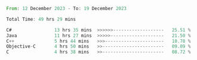 <!--<div align=center><img src="https://leetcard.jacoblin.cool/CalvinWan0101"></div>-->

<!--START_SECTION:waka-->

```rust
From: 12 December 2023 - To: 19 December 2023

Total Time: 49 hrs 29 mins

C#                13 hrs 35 mins  >>>>>>-------------------   25.51 %
Java              11 hrs 27 mins  >>>>>--------------------   21.50 %
C++               5 hrs 44 mins   >>>----------------------   10.78 %
Objective-C       4 hrs 50 mins   >>-----------------------   09.09 %
C                 4 hrs 38 mins   >>-----------------------   08.72 %
```

<!--END_SECTION:waka-->
